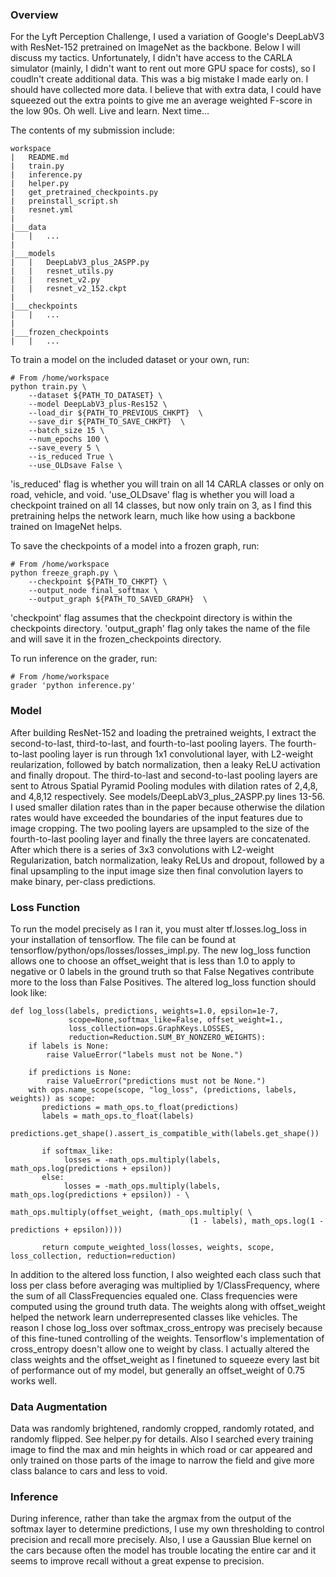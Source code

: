 ### Overview
For the Lyft Perception Challenge, I used a variation of Google's DeepLabV3 with ResNet-152 pretrained on ImageNet as the backbone. Below I will discuss my tactics. Unfortunately, I didn't have access to the CARLA simulator (mainly, I didn't want to rent out more GPU space for costs), so I coudln't create additional data. This was a big mistake I made early on. I should have collected more data. I believe that with extra data, I could have squeezed out the extra points to give me an average weighted F-score in the low 90s. Oh well. Live and learn. Next time...

The contents of my submission include:
```
workspace
|   README.md
|   train.py
|   inference.py
|   helper.py
|   get_pretrained_checkpoints.py
|   preinstall_script.sh
|   resnet.yml
|
|___data
|   |   ...
|
|___models
|   |   DeepLabV3_plus_2ASPP.py
|   |   resnet_utils.py
|   |   resnet_v2.py
|   |   resnet_v2_152.ckpt
|
|___checkpoints
|   |   ...
|
|___frozen_checkpoints
|   |   ...
```

To train a model on the included dataset or your own, run:
```
# From /home/workspace
python train.py \
    --dataset ${PATH_TO_DATASET} \
    --model DeepLabV3_plus-Res152 \
    --load_dir ${PATH_TO_PREVIOUS_CHKPT}  \
    --save_dir ${PATH_TO_SAVE_CHKPT}  \
    --batch_size 15 \
    --num_epochs 100 \
    --save_every 5 \
    --is_reduced True \
    --use_OLDsave False \
```

'is_reduced' flag is whether you will train on all 14 CARLA classes or only on road, vehicle, and void. 'use_OLDsave' flag is whether you will load a checkpoint trained on all 14 classes, but now only train on 3, as I find this pretraining helps the network learn, much like how using a backbone trained on ImageNet helps.

To save the checkpoints of a model into a frozen graph, run:
```
# From /home/workspace
python freeze_graph.py \
    --checkpoint ${PATH_TO_CHKPT} \
    --output_node final_softmax \
    --output_graph ${PATH_TO_SAVED_GRAPH}  \
```
'checkpoint' flag assumes that the checkpoint directory is within the checkpoints directory. 'output_graph' flag only takes the name of the file and will save it in the frozen_checkpoints directory.

To run inference on the grader, run:
```
# From /home/workspace
grader 'python inference.py'
```

### Model
After building ResNet-152 and loading the pretrained weights, I extract the second-to-last, third-to-last, and fourth-to-last pooling layers. The fourth-to-last pooling layer is run through 1x1 convolutional layer, with L2-weight reularization, followed by batch normalization, then a leaky ReLU activation and finally dropout. The third-to-last and second-to-last pooling layers are sent to Atrous Spatial Pyramid Pooling modules with dilation rates of 2,4,8, and 4,8,12 respectively. See models/DeepLabV3_plus_2ASPP.py lines 13-56. I used smaller dilation rates than in the paper because otherwise the dilation rates would have exceeded the boundaries of the input features due to image cropping. The two pooling layers are upsampled to the size of the fourth-to-last pooling layer and finally the three layers are concatenated. After which there is a series of 3x3 convolutions with L2-weight Regularization, batch normalization, leaky ReLUs and dropout, followed by a final upsampling to the input image size then final convolution layers to make binary, per-class predictions.

### Loss Function
To run the model precisely as I ran it, you must alter tf.losses.log_loss in your installation of tensorflow. The file can be found at tensorflow/python/ops/losses/losses_impl.py. The new log_loss function allows one to choose an offset_weight that is less than 1.0 to apply to negative or 0 labels in the ground truth so that False Negatives contribute more to the loss than False Positives. The altered log_loss function should look like:
```
def log_loss(labels, predictions, weights=1.0, epsilon=1e-7, 
             scope=None,softmax_like=False, offset_weight=1.,
             loss_collection=ops.GraphKeys.LOSSES,
             reduction=Reduction.SUM_BY_NONZERO_WEIGHTS):
    if labels is None:      
        raise ValueError("labels must not be None.")
                                                                                        
    if predictions is None:
        raise ValueError("predictions must not be None.")
    with ops.name_scope(scope, "log_loss", (predictions, labels, weights)) as scope:
       predictions = math_ops.to_float(predictions)
       labels = math_ops.to_float(labels)
       predictions.get_shape().assert_is_compatible_with(labels.get_shape())
       
       if softmax_like:
            losses = -math_ops.multiply(labels, math_ops.log(predictions + epsilon))
       else:
            losses = -math_ops.multiply(labels, math_ops.log(predictions + epsilon)) - \
                                        math_ops.multiply(offset_weight, (math_ops.multiply( \
                                        (1 - labels), math_ops.log(1 - predictions + epsilon))))
                                                      
       return compute_weighted_loss(losses, weights, scope, loss_collection, reduction=reduction)
```
In addition to the altered loss function, I also weighted each class such that loss per class before averaging was multiplied by 1/ClassFrequency, where the sum of all ClassFrequencies equaled one. Class frequencies were computed using the ground truth data. The weights along with offset_weight helped the network learn underrepresented classes like vehicles. The reason I chose log_loss over softmax_cross_entropy was precisely because of this fine-tuned controlling of the weights. Tensorflow's implementation of cross_entropy doesn't allow one to weight by class. I actually altered the class weights and the offset_weight as I finetuned to squeeze every last bit of performance out of my model, but generally an offset_weight of 0.75 works well.

### Data Augmentation
Data was randomly brightened, randomly cropped, randomly rotated, and randomly flipped. See helper.py for details. Also I searched every training image to find the max and min heights in which road or car appeared and only trained on those parts of the image to narrow the field and give more class balance to cars and less to void.

### Inference
During inference, rather than take the argmax from the output of the softmax layer to determine predictions, I use my own thresholding to control precision and recall more precisely. Also, I use a Gaussian Blue kernel on the cars because often the model has trouble locating the entire car and it seems to improve recall without a great expense to precision.